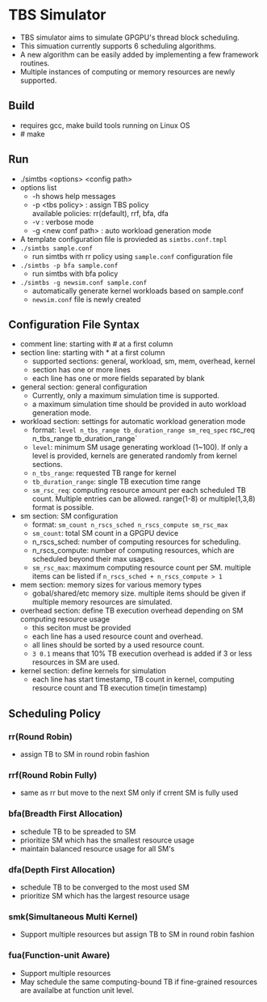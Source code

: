 # TBS Simulator

- TBS simulator aims to simulate GPGPU's thread block scheduling.
- This simuation currently supports 6 scheduling algorithms.
- A new algorithm can be easily added by implementing a few framework routines.
- Multiple instances of computing or memory resources are newly supported.

## Build

- requires gcc, make build tools running on Linux OS
- \# make

## Run
- ./simtbs &lt;options&gt; &lt;config path&gt;
- options list
  - -h shows help messages
  - -p &lt;tbs policy&gt; : assign TBS policy  
    available policies: rr(default), rrf, bfa, dfa
  - -v : verbose mode
  - -g &lt;new conf path&gt; : auto workload generation mode
- A template configuration file is provieded as `simtbs.conf.tmpl`
- `./simtbs sample.conf`
  - run simtbs with rr policy using `sample.conf` configuration file
- `./simtbs -p bfa sample.conf`
  - run simtbs with bfa policy
- `./simtbs -g newsim.conf sample.conf`
  - automatically generate kernel workloads based on sample.conf
  - `newsim.conf` file is newly created

## Configuration File Syntax
- comment line: starting with # at a first column
- section line: starting with * at a first column
  - supported sections: general, workload, sm, mem, overhead, kernel
  - section has one or more lines
  - each line has one or more fields separated by blank
- general section: general configuration
  - Currently, only a maximum simulation time is supported.
  - a maximum simulation time should be provided in auto workload generation mode.
- workload section: settings for automatic workload generation mode
  - format: `level n_tbs_range tb_duration_range sm_req_spec` rsc_req n_tbs_range tb_duration_range`
  - `level`: minimum SM usage generating workload (1~100).
    If only a level is provided, kernels are generated randomly from kernel sections.
  - `n_tbs_range`: requested TB range for kernel
  - `tb_duration_range`: single TB execution time range
  - `sm_rsc_req`: computing resource amount per each scheduled TB count. Multiple entries can be allowed.
    range(1-8) or multiple(1,3,8) format is possible.
- sm section: SM configuration
  - format: `sm_count n_rscs_sched n_rscs_compute sm_rsc_max`
  - `sm_count`: total SM count in a GPGPU device
  - n_rscs_sched: number of computing resources for scheduling.
  - n_rscs_compute: number of computing resources, which are scheduled beyond their max usages.
  - `sm_rsc_max`: maximum computing resource count per SM. multiple items can be listed if `n_rscs_sched + n_rscs_compute > 1`
- mem section: memory sizes for various memory types
  - gobal/shared/etc memory size. multiple items should be given if multiple memory resources are simulated. 
- overhead section: define TB execution overhead depending on SM computing resource usage
  - this seciton must be provided
  - each line has a used resource count and overhead.
  - all lines should be sorted by a used resource count.
  - `3 0.1` means that 10% TB execution overhead is added if 3 or less resources in SM are used.
- kernel section: define kernels for simulation
  - each line has start timestamp, TB count in kernel, computing resource count and TB execution time(in timestamp)

## Scheduling Policy
### rr(Round Robin) ###
- assign TB to SM in round robin fashion

### rrf(Round Robin Fully) ###
- same as rr but move to the next SM only if crrent SM is fully used

### bfa(Breadth First Allocation) ###
- schedule TB to be spreaded to SM
- prioritize SM which has the smallest resource usage
- maintain balanced resource usage for all SM's

### dfa(Depth First Allocation) ###
- schedule TB to be converged to the most used SM
- prioritize SM which has the largest resource usage

### smk(Simultaneous Multi Kernel) ###
- Support multiple resources but assign TB to SM in round robin fashion

### fua(Function-unit Aware) ###
- Support multiple resources
- May schedule the same computing-bound TB if fine-grained resources are availalbe at function unit level.
